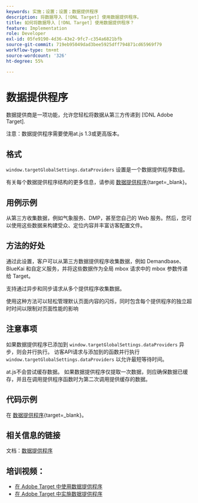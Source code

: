 ```yaml
---
keywords: 实施；设置；设置；数据提供程序
description: 将数据导入 [!DNL Target] 使用数据提供程序。
title: 如何将数据导入 [!DNL Target] 使用数据提供程序？
feature: Implementation
role: Developer
exl-id: 05fe9190-4d36-43e2-9fc7-c354a6821bfb
source-git-commit: 719eb95049dad3bee5925dff794871cd65969f79
workflow-type: tm+mt
source-wordcount: '326'
ht-degree: 55%

---
```


# 数据提供程序

数据提供商是一项功能，允许您轻松将数据从第三方传递到 [!DNL Adobe Target].

注意：数据提供程序需要使用at.js 1.3或更高版本。

## 格式

`window.targetGlobalSettings.dataProviders` 设置是一个数据提供程序数组。

有关每个数据提供程序结构的更多信息，请参阅 [数据提供程序](https://developer.adobe.com/target/implement/client-side/atjs/atjs-functions/targetglobalsettings/){target=_blank}。

## 用例示例

从第三方收集数据，例如气象服务、DMP，甚至您自己的 Web 服务。然后，您可以使用这些数据来构建受众、定位内容并丰富访客配置文件。

## 方法的好处

通过此设置，客户可以从第三方数据提供程序收集数据，例如 Demandbase、BlueKai 和自定义服务，并将这些数据作为全局 mbox 请求中的 mbox 参数传递给 Target。

支持通过异步和同步请求从多个提供程序收集数据。

使用这种方法可以轻松管理默认页面内容的闪烁，同时包含每个提供程序的独立超时时间以限制对页面性能的影响

## 注意事项

如果数据提供程序已添加到 `window.targetGlobalSettings.dataProviders` 异步，则会并行执行。 访客API请求与添加到的函数并行执行 `window.targetGlobalSettings.dataProviders` 以允许最短等待时间。

at.js不会尝试缓存数据。 如果数据提供程序仅提取一次数据，则应确保数据已缓存，并且在调用提供程序函数时为第二次调用提供缓存的数据。

## 代码示例

在 [数据提供程序](https://developer.adobe.com/target/implement/client-side/atjs/atjs-functions/targetglobalsettings/){target=_blank}。

## 相关信息的链接

文档：[数据提供程序](https://developer.adobe.com/target/implement/client-side/atjs/atjs-functions/targetglobalsettings/)

## 培训视频：

* [在 Adobe Target 中使用数据提供程序](https://helpx.adobe.com/cn/target/kt/using/dataProviders-atjs-feature-video-use.html)
* [在 Adobe Target 中实施数据提供程序](https://helpx.adobe.com/cn/target/kt/using/dataProviders-atjs-technical-video-implement.html)
